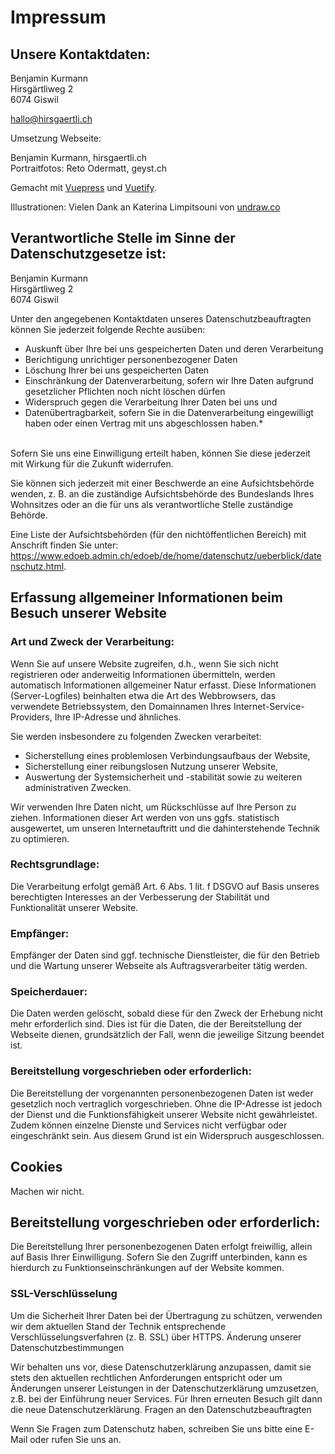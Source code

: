 # Impressum

## Unsere Kontaktdaten:

Benjamin Kurmann<br>
Hirsgärtliweg 2<br>
6074 Giswil

hallo@hirsgaertli.ch

Umsetzung Webseite:

Benjamin Kurmann, hirsgaertli.ch<br>
Portraitfotos: Reto Odermatt, geyst.ch

Gemacht mit [Vuepress](https://vuepress.vuejs.org) und [Vuetify](https://vuetifyjs.com). 

Illustrationen: Vielen Dank an Katerina Limpitsouni von [undraw.co](https://undraw.co/)

## Verantwortliche Stelle im Sinne der Datenschutzgesetze ist:

Benjamin Kurmann<br>
Hirsgärtliweg 2<br>
6074 Giswil

Unter den angegebenen Kontaktdaten unseres Datenschutzbeauftragten können Sie jederzeit folgende Rechte ausüben:

* Auskunft über Ihre bei uns gespeicherten Daten und deren Verarbeitung
* Berichtigung unrichtiger personenbezogener Daten
* Löschung Ihrer bei uns gespeicherten Daten
* Einschränkung der Datenverarbeitung, sofern wir Ihre Daten aufgrund gesetzlicher Pflichten noch nicht löschen dürfen
* Widerspruch gegen die Verarbeitung Ihrer Daten bei uns und
* Datenübertragbarkeit, sofern Sie in die Datenverarbeitung eingewilligt haben oder einen Vertrag mit uns abgeschlossen haben.*

<br>Sofern Sie uns eine Einwilligung erteilt haben, können Sie diese jederzeit mit Wirkung für die Zukunft widerrufen.

Sie können sich jederzeit mit einer Beschwerde an eine Aufsichtsbehörde wenden, z. B. an die zuständige Aufsichtsbehörde des Bundeslands Ihres Wohnsitzes oder an die für uns als verantwortliche Stelle zuständige Behörde.

Eine Liste der Aufsichtsbehörden (für den nichtöffentlichen Bereich) mit Anschrift finden Sie unter: https://www.edoeb.admin.ch/edoeb/de/home/datenschutz/ueberblick/datenschutz.html.

## Erfassung allgemeiner Informationen beim Besuch unserer Website
### Art und Zweck der Verarbeitung:

Wenn Sie auf unsere Website zugreifen, d.h., wenn Sie sich nicht registrieren oder anderweitig Informationen übermitteln, werden automatisch Informationen allgemeiner Natur erfasst. Diese Informationen (Server-Logfiles) beinhalten etwa die Art des Webbrowsers, das verwendete Betriebssystem, den Domainnamen Ihres Internet-Service-Providers, Ihre IP-Adresse und ähnliches.

Sie werden insbesondere zu folgenden Zwecken verarbeitet:

* Sicherstellung eines problemlosen Verbindungsaufbaus der Website,
* Sicherstellung einer reibungslosen Nutzung unserer Website,
* Auswertung der Systemsicherheit und -stabilität sowie zu weiteren administrativen Zwecken.


Wir verwenden Ihre Daten nicht, um Rückschlüsse auf Ihre Person zu ziehen. Informationen dieser Art werden von uns ggfs. statistisch ausgewertet, um unseren Internetauftritt und die dahinterstehende Technik zu optimieren.

### Rechtsgrundlage:

Die Verarbeitung erfolgt gemäß Art. 6 Abs. 1 lit. f DSGVO auf Basis unseres berechtigten Interesses an der Verbesserung der Stabilität und Funktionalität unserer Website.

### Empfänger:

Empfänger der Daten sind ggf. technische Dienstleister, die für den Betrieb und die Wartung unserer Webseite als Auftragsverarbeiter tätig werden.

### Speicherdauer:

Die Daten werden gelöscht, sobald diese für den Zweck der Erhebung nicht mehr erforderlich sind. Dies ist für die Daten, die der Bereitstellung der Webseite dienen, grundsätzlich der Fall, wenn die jeweilige Sitzung beendet ist.

### Bereitstellung vorgeschrieben oder erforderlich:

Die Bereitstellung der vorgenannten personenbezogenen Daten ist weder gesetzlich noch vertraglich vorgeschrieben. Ohne die IP-Adresse ist jedoch der Dienst und die Funktionsfähigkeit unserer Website nicht gewährleistet. Zudem können einzelne Dienste und Services nicht verfügbar oder eingeschränkt sein. Aus diesem Grund ist ein Widerspruch ausgeschlossen.

## Cookies

Machen wir nicht.

## Bereitstellung vorgeschrieben oder erforderlich:

Die Bereitstellung Ihrer personenbezogenen Daten erfolgt freiwillig, allein auf Basis Ihrer Einwilligung. Sofern Sie den Zugriff unterbinden, kann es hierdurch zu Funktionseinschränkungen auf der Website kommen.

### SSL-Verschlüsselung

Um die Sicherheit Ihrer Daten bei der Übertragung zu schützen, verwenden wir dem aktuellen Stand der Technik entsprechende Verschlüsselungsverfahren (z. B. SSL) über HTTPS.
Änderung unserer Datenschutzbestimmungen

Wir behalten uns vor, diese Datenschutzerklärung anzupassen, damit sie stets den aktuellen rechtlichen Anforderungen entspricht oder um Änderungen unserer Leistungen in der Datenschutzerklärung umzusetzen, z.B. bei der Einführung neuer Services. Für Ihren erneuten Besuch gilt dann die neue Datenschutzerklärung.
Fragen an den Datenschutzbeauftragten

Wenn Sie Fragen zum Datenschutz haben, schreiben Sie uns bitte eine E-Mail oder rufen Sie uns an.



